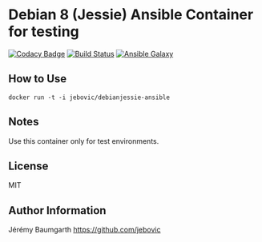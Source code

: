Debian 8 (Jessie) Ansible Container for testing
===============================================

[![Codacy Badge](https://api.codacy.com/project/badge/Grade/a08bbabaeed94219a5bd49d4bc287686)](https://www.codacy.com/app/jba/docker-debianjessie-ansible?utm_source=github.com&utm_medium=referral&utm_content=jebovic/docker-debianjessie-ansible&utm_campaign=badger)
[![Build Status](https://travis-ci.org/jebovic/docker-debianjessie-ansible.svg?branch=master)](https://travis-ci.org/jebovic/docker-debianjessie-ansible) [![Ansible Galaxy](https://img.shields.io/badge/hub.docker.com-jebovic/debianjessie--ansible-blue.svg?style=flat)](https://hub.docker.com/r/jebovic/debianjessie-ansible)

How to Use
----------

```
docker run -t -i jebovic/debianjessie-ansible
```

Notes
-----

Use this container only for test environments.

License
-------

MIT

Author Information
------------------

Jérémy Baumgarth https://github.com/jebovic